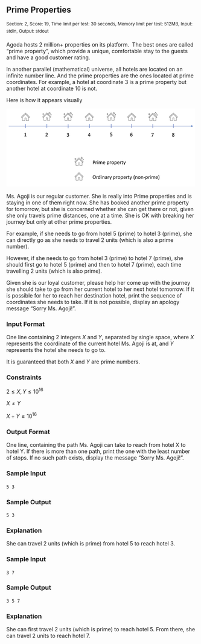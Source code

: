 ## Prime Properties

<sup>Section: 2, Score: 19, Time limit per test: 30 seconds, Memory limit per test: 512MB, Input: stdin, Output: stdout</sup>

Agoda hosts 2 million+ properties on its platform.  The best ones are called “prime property”, which provide a unique, comfortable stay to the guests and have a good customer rating.

In another parallel (mathematical) universe, all hotels are located on an infinite number line. And the prime properties are the ones located at prime coordinates. For example, a hotel at coordinate 3 is a prime property but another hotel at coordinate 10 is not.

Here is how it appears visually

![Prime Properties](assets/prime_properties.png)

Ms. Agoji is our regular customer. She is really into Prime properties and is staying in one of them right now. She has booked another prime property for tomorrow, but she is concerned whether she can get there or not, given she only travels prime distances, one at a time. She is OK with breaking her journey but only at other prime properties.

For example, if she needs to go from hotel 5 (prime) to hotel 3 (prime), she can directly go as she needs to travel 2 units (which is also a prime number).

However, if she needs to go from hotel 3 (prime) to hotel 7 (prime), she should first go to hotel 5 (prime) and then to hotel 7 (prime), each time travelling 2 units (which is also prime).

Given she is our loyal customer, please help her come up with the journey she should take to go from her current hotel to her next hotel tomorrow. If it is possible for her to reach her destination hotel, print the sequence of coordinates she needs to take. If it is not possible, display an apology message “Sorry Ms. Agoji!”.

### Input Format

One line containing $2$ integers $X$ and $Y$, separated by single space, where $X$ represents the coordinate of the current hotel Ms. Agoji is at, and $Y$ represents the hotel she needs to go to.

It is guaranteed that both $X$ and $Y$ are prime numbers.

### Constraints

$2 \le X, Y \le 10^{16}$

$X \ne Y$

$X + Y \le 10^{16}$

### Output Format

One line, containing the path Ms. Agoji can take to reach from hotel X to hotel Y. If there is more than one path, print the one with the least number of stops. If no such path exists, display the message “Sorry Ms. Agoji!”.

### Sample Input

```
5 3
```

### Sample Output

```
5 3
```

### Explanation

She can travel 2 units (which is prime) from hotel 5 to reach hotel 3.

### Sample Input

```
3 7
```

### Sample Output

```
3 5 7
```

### Explanation

She can first travel 2 units (which is prime) to reach hotel 5. From there, she can travel 2 units to reach hotel 7.
